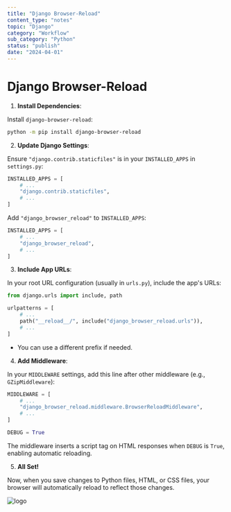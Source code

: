 ```yaml
---
title: "Django Browser-Reload"
content_type: "notes"
topic: "Django"
category: "Workflow"
sub_category: "Python"
status: "publish"
date: "2024-04-01"
---
```


# Django Browser-Reload

1. **Install Dependencies**:

Install `django-browser-reload`:

```bash
python -m pip install django-browser-reload
```

2. **Update Django Settings**:

Ensure `"django.contrib.staticfiles"` is in your `INSTALLED_APPS` in `settings.py`:

```python
INSTALLED_APPS = [
    # ...
    "django.contrib.staticfiles",
    # ...
]
```

Add `"django_browser_reload"` to `INSTALLED_APPS`:

```python
INSTALLED_APPS = [
    # ...
    "django_browser_reload",
    # ...
]
```

3. **Include App URLs**:

In your root URL configuration (usually in `urls.py`), include the app's URLs:

```python
from django.urls import include, path

urlpatterns = [
    # ...
    path("__reload__/", include("django_browser_reload.urls")),
    # ...
]
```

- You can use a different prefix if needed.

4. **Add Middleware**:

In your `MIDDLEWARE` settings, add this line after other middleware (e.g., `GZipMiddleware`):

```python
MIDDLEWARE = [
    # ...
    "django_browser_reload.middleware.BrowserReloadMiddleware",
    # ...
]

DEBUG = True
```

The middleware inserts a script tag on HTML responses when `DEBUG` is `True`, enabling automatic reloading.

5. **All Set!**

Now, when you save changes to Python files, HTML, or CSS files, your browser will automatically reload to reflect those changes.

![logo](/fscode32x32.png)
